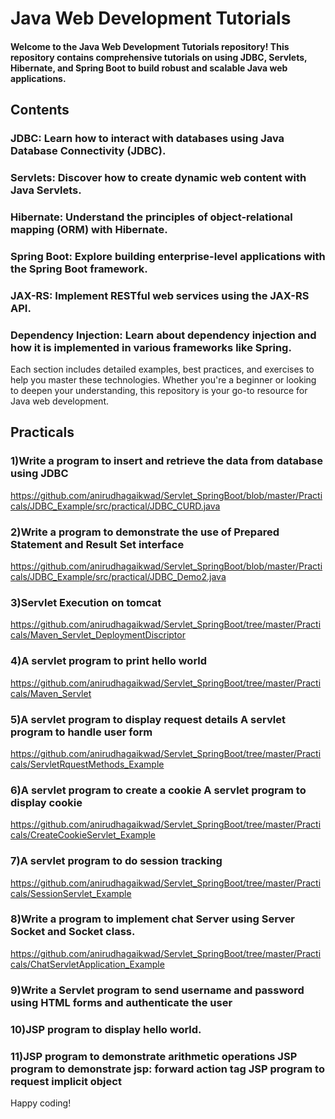# Java Web Development Tutorials
#### Welcome to the Java Web Development Tutorials repository! This repository contains comprehensive tutorials on using JDBC, Servlets, Hibernate, and Spring Boot to build robust and scalable Java web applications.

## Contents
### JDBC: Learn how to interact with databases using Java Database Connectivity (JDBC).
### Servlets: Discover how to create dynamic web content with Java Servlets.
### Hibernate: Understand the principles of object-relational mapping (ORM) with Hibernate.
### Spring Boot: Explore building enterprise-level applications with the Spring Boot framework.
### JAX-RS: Implement RESTful web services using the JAX-RS API.
### Dependency Injection: Learn about dependency injection and how it is implemented in various frameworks like Spring.
Each section includes detailed examples, best practices, and exercises to help you master these technologies. Whether you're a beginner or looking to deepen your understanding, this repository is your go-to resource for Java web development.

## Practicals
### 1)Write a program to insert and retrieve the data from database using JDBC
https://github.com/anirudhagaikwad/Servlet_SpringBoot/blob/master/Practicals/JDBC_Example/src/practical/JDBC_CURD.java
### 2)Write a program to demonstrate the use of Prepared Statement and Result Set interface
https://github.com/anirudhagaikwad/Servlet_SpringBoot/blob/master/Practicals/JDBC_Example/src/practical/JDBC_Demo2.java
### 3)Servlet Execution on tomcat
https://github.com/anirudhagaikwad/Servlet_SpringBoot/tree/master/Practicals/Maven_Servlet_DeploymentDiscriptor
### 4)A servlet program to print hello world
https://github.com/anirudhagaikwad/Servlet_SpringBoot/tree/master/Practicals/Maven_Servlet
### 5)A servlet program to display request details A servlet program to handle user form
https://github.com/anirudhagaikwad/Servlet_SpringBoot/tree/master/Practicals/ServletRquestMethods_Example
### 6)A servlet program to create a cookie A servlet program to display cookie
https://github.com/anirudhagaikwad/Servlet_SpringBoot/tree/master/Practicals/CreateCookieServlet_Example
### 7)A servlet program to do session tracking
https://github.com/anirudhagaikwad/Servlet_SpringBoot/tree/master/Practicals/SessionServlet_Example
### 8)Write a program to implement chat Server using Server Socket and Socket class.
https://github.com/anirudhagaikwad/Servlet_SpringBoot/tree/master/Practicals/ChatServletApplication_Example
### 9)Write a Servlet program to send username and password using HTML forms and authenticate the user

### 10)JSP program to display hello world.

### 11)JSP program to demonstrate arithmetic operations JSP program to demonstrate jsp: forward action tag JSP program to request implicit object

Happy coding!

